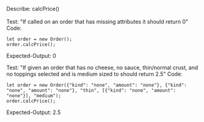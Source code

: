 Describe: calcPrice()<br>
<br>
Test: "If called on an order that has missing attributes it should return 0"<br>
Code:
```
let order = new Order();
order.calcPrice();
```
Expected-Output: 0

Test: "If given an order that has no cheese, no sauce, thin/normal crust, and no toppings selected and is medium sized to should return 2.5"
Code:
```
let order = new Order({"kind": "none", "amount": "none"}, {"kind": "none", "amount": "none"}, "thin", [{"kind": "none", "amount": "none"}], "medium");
order.calcPrice();
```
Expected-Output: 2.5